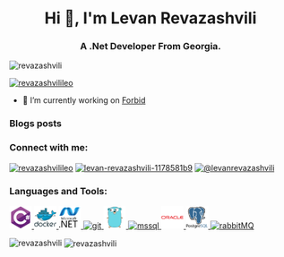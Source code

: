 <h1 align="center">Hi 👋, I'm Levan Revazashvili</h1>
<h3 align="center">A .Net Developer From Georgia.</h3>

<p align="left"> <img src="https://komarev.com/ghpvc/?username=revazashvili&label=Profile%20views&color=0e75b6&style=flat" alt="revazashvili" /> </p>

<p align="left"> <a href="https://twitter.com/revazashvilileo" target="blank"><img src="https://img.shields.io/twitter/follow/revazashvilileo?logo=twitter&style=for-the-badge" alt="revazashvilileo" /></a> </p>

- 🔭 I’m currently working on [Forbid](https://github.com/Revazashvili/Forbid)

### Blogs posts
<!-- BLOG-POST-LIST:START -->
<!-- BLOG-POST-LIST:END -->

<h3 align="left">Connect with me:</h3>
<p align="left">
<a href="https://twitter.com/revazashvilileo" target="blank"><img align="center" src="https://raw.githubusercontent.com/rahuldkjain/github-profile-readme-generator/master/src/images/icons/Social/twitter.svg" alt="revazashvilileo" height="30" width="40" /></a>
<a href="https://linkedin.com/in/levan-revazashvili-1178581b9" target="blank"><img align="center" src="https://raw.githubusercontent.com/rahuldkjain/github-profile-readme-generator/master/src/images/icons/Social/linked-in-alt.svg" alt="levan-revazashvili-1178581b9" height="30" width="40" /></a>
<a href="https://medium.com/@levanrevazashvili" target="blank"><img align="center" src="https://raw.githubusercontent.com/rahuldkjain/github-profile-readme-generator/master/src/images/icons/Social/medium.svg" alt="@levanrevazashvili" height="30" width="40" /></a>
</p>

<h3 align="left">Languages and Tools:</h3>
<p align="left"> <a href="https://www.w3schools.com/cs/" target="_blank"> <img src="https://raw.githubusercontent.com/devicons/devicon/master/icons/csharp/csharp-original.svg" alt="csharp" width="40" height="40"/> </a> <a href="https://www.docker.com/" target="_blank"> <img src="https://raw.githubusercontent.com/devicons/devicon/master/icons/docker/docker-original-wordmark.svg" alt="docker" width="40" height="40"/> </a> <a href="https://dotnet.microsoft.com/" target="_blank"> <img src="https://raw.githubusercontent.com/devicons/devicon/master/icons/dot-net/dot-net-original-wordmark.svg" alt="dotnet" width="40" height="40"/> </a> <a href="https://git-scm.com/" target="_blank"> <img src="https://www.vectorlogo.zone/logos/git-scm/git-scm-icon.svg" alt="git" width="40" height="40"/> </a> <a href="https://golang.org" target="_blank"> <img src="https://raw.githubusercontent.com/devicons/devicon/master/icons/go/go-original.svg" alt="go" width="40" height="40"/> </a> <a href="https://www.microsoft.com/en-us/sql-server" target="_blank"> <img src="https://www.svgrepo.com/show/303229/microsoft-sql-server-logo.svg" alt="mssql" width="40" height="40"/> </a> <a href="https://www.oracle.com/" target="_blank"> <img src="https://raw.githubusercontent.com/devicons/devicon/master/icons/oracle/oracle-original.svg" alt="oracle" width="40" height="40"/> </a> <a href="https://www.postgresql.org" target="_blank"> <img src="https://raw.githubusercontent.com/devicons/devicon/master/icons/postgresql/postgresql-original-wordmark.svg" alt="postgresql" width="40" height="40"/> </a> <a href="https://www.rabbitmq.com" target="_blank"> <img src="https://www.vectorlogo.zone/logos/rabbitmq/rabbitmq-icon.svg" alt="rabbitMQ" width="40" height="40"/> </a> </p>

<p><img align="left" src="https://github-readme-stats.vercel.app/api/top-langs?username=revazashvili&show_icons=true&locale=en&layout=compact" alt="revazashvili" /></p>

<p>&nbsp;<img align="center" src="https://github-readme-stats.vercel.app/api?username=revazashvili&show_icons=true&locale=en" alt="revazashvili" /></p>
